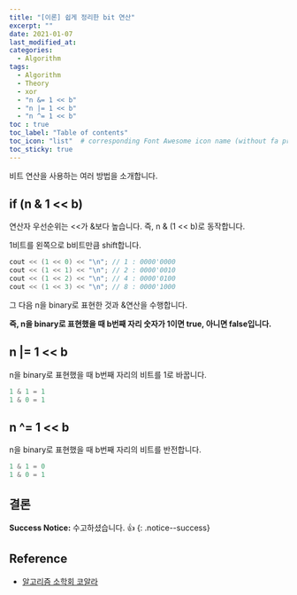 ```yaml
---
title: "[이론] 쉽게 정리한 bit 연산"
excerpt: ""
date: 2021-01-07
last_modified_at: 
categories:
  - Algorithm
tags:
  - Algorithm
  - Theory
  - xor
  - "n &= 1 << b"
  - "n |= 1 << b"
  - "n ^= 1 << b"
toc : true
toc_label: "Table of contents"
toc_icon: "list"  # corresponding Font Awesome icon name (without fa prefix)
toc_sticky: true
---
```


비트 연산을 사용하는 여러 방법을 소개합니다.  

## if (n & 1 << b)

연산자 우선순위는 <<가 &보다 높습니다. 즉, n & (1 << b)로 동작합니다.  

1비트를 왼쪽으로 b비트만큼 shift합니다.  

```cpp
cout << (1 << 0) << "\n"; // 1 : 0000'0000
cout << (1 << 1) << "\n"; // 2 : 0000'0010
cout << (1 << 2) << "\n"; // 4 : 0000'0100
cout << (1 << 3) << "\n"; // 8 : 0000'1000
```

그 다음 n을 binary로 표현한 것과 &연산을 수행합니다.  

**즉, n을 binary로 표현했을 때 b번째 자리 숫자가 1이면 true, 아니면 false입니다.**

## n |= 1 << b

n을 binary로 표현했을 때 b번째 자리의 비트를 1로 바꿉니다.  

```cpp
1 & 1 = 1
1 & 0 = 1
```

## n ^= 1 << b

n을 binary로 표현했을 때 b번째 자리의 비트를 반전합니다.  

```cpp
1 & 1 = 0
1 & 0 = 1
```

## 결론

**Success Notice:**
수고하셨습니다. :+1:
{: .notice--success}

## Reference

- [알고리즘 소학회 코알라](https://kau-algorithm.tistory.com/22?category=831839)